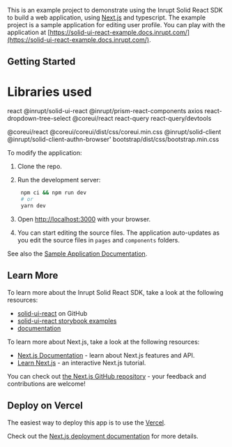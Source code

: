 This is an example project to demonstrate using the Inrupt Solid React SDK to build a web application, using [Next.js](https://nextjs.org/) and typescript.
The example project is a sample application for editing user profile. You can play with the application at [https://solid-ui-react-example.docs.inrupt.com/](https://solid-ui-react-example.docs.inrupt.com/).


## Getting Started

# Libraries used
react
@inrupt/solid-ui-react
@inrupt/prism-react-components
axios
react-dropdown-tree-select
@coreui/react
react-query
react-query/devtools

@coreui/react
@coreui/coreui/dist/css/coreui.min.css
@inrupt/solid-client
@inrupt/solid-client-authn-browser'
bootstrap/dist/css/bootstrap.min.css

To modify the application:

1. Clone the repo.
2. Run the development server:

   ```bash
    npm ci && npm run dev
    # or
    yarn dev
   ```

3. Open [http://localhost:3000](http://localhost:3000) with your browser.

4. You can start editing the source files.  The application auto-updates as you edit the source files in `pages` and `components` folders.

See also the [Sample Application Documentation](https://docs.inrupt.com/developer-tools/javascript/react-sdk/application/).

## Learn More

To learn more about the Inrupt Solid React SDK, take a look at the following resources:

- [solid-ui-react](https://github.com/inrupt/solid-ui-react) on GitHub
- [solid-ui-react storybook examples](https://solid-ui-react.vercel.app/?path=/story/*)
- [documentation](https://docs.inrupt.com/developer-tools/javascript/react-sdk/)

To learn more about Next.js, take a look at the following resources:

- [Next.js Documentation](https://nextjs.org/docs) - learn about Next.js features and API.
- [Learn Next.js](https://nextjs.org/learn) - an interactive Next.js tutorial.

You can check out [the Next.js GitHub repository](https://github.com/vercel/next.js/) - your feedback and contributions are welcome!

## Deploy on Vercel

The easiest way to deploy this app is to use the [Vercel](https://vercel.com/import?utm_medium=default-template&filter=next.js&utm_source=create-next-app&utm_campaign=create-next-app-readme).

Check out the [Next.js deployment documentation](https://nextjs.org/docs/deployment) for more details.
